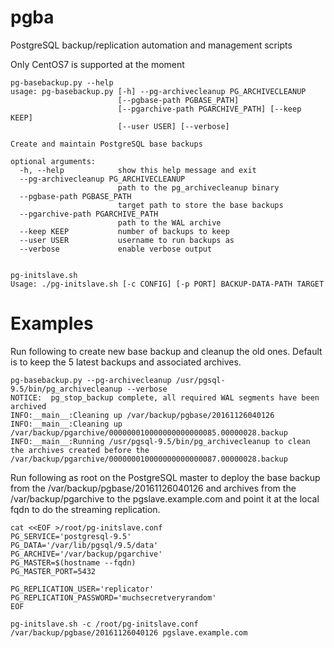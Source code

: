 # pgba
PostgreSQL backup/replication automation and management scripts

Only CentOS7 is supported at the moment

    pg-basebackup.py --help
    usage: pg-basebackup.py [-h] --pg-archivecleanup PG_ARCHIVECLEANUP
                            [--pgbase-path PGBASE_PATH]
                            [--pgarchive-path PGARCHIVE_PATH] [--keep KEEP]
                            [--user USER] [--verbose]

    Create and maintain PostgreSQL base backups

    optional arguments:
      -h, --help            show this help message and exit
      --pg-archivecleanup PG_ARCHIVECLEANUP
                            path to the pg_archivecleanup binary
      --pgbase-path PGBASE_PATH
                            target path to store the base backups
      --pgarchive-path PGARCHIVE_PATH
                            path to the WAL archive
      --keep KEEP           number of backups to keep
      --user USER           username to run backups as
      --verbose             enable verbose output


    pg-initslave.sh
    Usage: ./pg-initslave.sh [-c CONFIG] [-p PORT] BACKUP-DATA-PATH TARGET

# Examples

Run following to create new base backup and cleanup the old ones. Default is to keep the 5 latest backups and associated archives.

    pg-basebackup.py --pg-archivecleanup /usr/pgsql-9.5/bin/pg_archivecleanup --verbose
    NOTICE:  pg_stop_backup complete, all required WAL segments have been archived
    INFO:__main__:Cleaning up /var/backup/pgbase/20161126040126
    INFO:__main__:Cleaning up /var/backup/pgarchive/000000010000000000000085.00000028.backup
    INFO:__main__:Running /usr/pgsql-9.5/bin/pg_archivecleanup to clean the archives created before the /var/backup/pgarchive/000000010000000000000087.00000028.backup


Run following as root on the PostgreSQL master to deploy the base backup from the /var/backup/pgbase/20161126040126 and archives from the /var/backup/pgarchive to the pgslave.example.com and point it at the local fqdn to do the streaming replication.

    cat <<EOF >/root/pg-initslave.conf
    PG_SERVICE='postgresql-9.5'
    PG_DATA='/var/lib/pgsql/9.5/data'
    PG_ARCHIVE='/var/backup/pgarchive'
    PG_MASTER=$(hostname --fqdn)
    PG_MASTER_PORT=5432

    PG_REPLICATION_USER='replicator'
    PG_REPLICATION_PASSWORD='muchsecretveryrandom'
    EOF

    pg-initslave.sh -c /root/pg-initslave.conf /var/backup/pgbase/20161126040126 pgslave.example.com